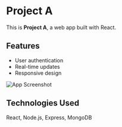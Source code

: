 # Project A

This is **Project A**, a web app built with React.

## Features

- User authentication
- Real-time updates
- Responsive design

![App Screenshot](./images/project-a-screenshot.png)

## Technologies Used

React, Node.js, Express, MongoDB


